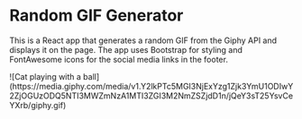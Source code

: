 <h1>Random GIF Generator</h1>
<p>This is a React app that generates a random GIF from the Giphy API and displays it on the page. The app uses Bootstrap for styling and FontAwesome icons for the social media links in the footer.</p>
![Cat playing with a ball](https://media.giphy.com/media/v1.Y2lkPTc5MGI3NjExYzg1Zjk3YmU1ODIwY2ZjOGUzODQ5NTI3MWZmNzA1MTI3ZGI3M2NmZSZjdD1n/jQeY3sT25YsvCeYXrb/giphy.gif)
